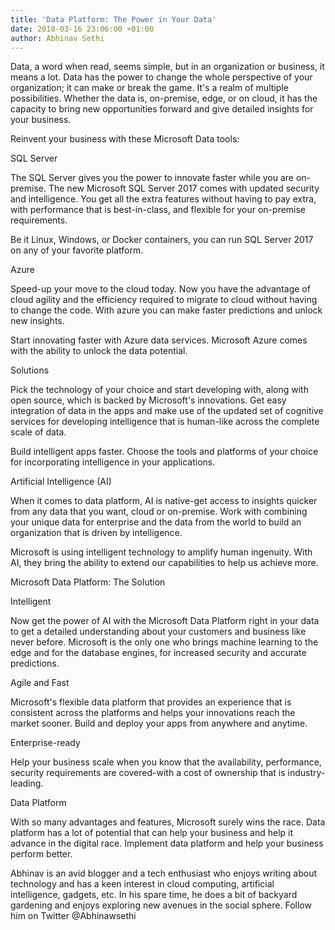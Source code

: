 ```yaml
---
title: 'Data Platform: The Power in Your Data'
date: 2018-03-16 23:06:00 +01:00
author: Abhinav Sethi
---
```


Data, a word when read, seems simple, but in an organization or business, it means a lot. Data has the power to change the whole perspective of your organization; it can make or break the game. It's a realm of multiple possibilities. Whether the data is, on-premise, edge, or on cloud, it has the capacity to bring new opportunities forward and give detailed insights for your business.

Reinvent your business with these Microsoft Data tools:

SQL Server

The SQL Server gives you the power to innovate faster while you are on-premise. The new Microsoft SQL Server 2017 comes with updated security and intelligence. You get all the extra features without having to pay extra, with performance that is best-in-class, and flexible for your on-premise requirements.

Be it Linux, Windows, or Docker containers, you can run SQL Server 2017 on any of your favorite platform.

Azure

Speed-up your move to the cloud today. Now you have the advantage of cloud agility and the efficiency required to migrate to cloud without having to change the code. With azure you can make faster predictions and unlock new insights.

Start innovating faster with Azure data services. Microsoft Azure comes with the ability to unlock the data potential.

Solutions

Pick the technology of your choice and start developing with, along with open source, which is backed by Microsoft's innovations. Get easy integration of data in the apps and make use of the updated set of cognitive services for developing intelligence that is human-like across the complete scale of data.

Build intelligent apps faster. Choose the tools and platforms of your choice for incorporating intelligence in your applications.

Artificial Intelligence (AI)

When it comes to data platform, AI is native-get access to insights quicker from any data that you want, cloud or on-premise. Work with combining your unique data for enterprise and the data from the world to build an organization that is driven by intelligence.

Microsoft is using intelligent technology to amplify human ingenuity. With AI, they bring the ability to extend our capabilities to help us achieve more.

Microsoft Data Platform: The Solution

Intelligent

Now get the power of AI with the Microsoft Data Platform right in your data to get a detailed understanding about your customers and business like never before. Microsoft is the only one who brings machine learning to the edge and for the database engines, for increased security and accurate predictions.

Agile and Fast

Microsoft's flexible data platform that provides an experience that is consistent across the platforms and helps your innovations reach the market sooner. Build and deploy your apps from anywhere and anytime.

Enterprise-ready

Help your business scale when you know that the availability, performance, security requirements are covered-with a cost of ownership that is industry-leading.

Data Platform

With so many advantages and features, Microsoft surely wins the race. Data platform has a lot of potential that can help your business and help it advance in the digital race. Implement data platform and help your business perform better.

Abhinav is an avid blogger and a tech enthusiast who enjoys writing about technology and has a keen interest in cloud computing, artificial intelligence, gadgets, etc. In his spare time, he does a bit of backyard gardening and enjoys exploring new avenues in the social sphere. Follow him on Twitter @Abhinawsethi
